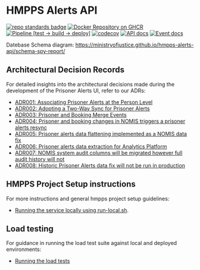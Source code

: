 # HMPPS Alerts API
[![repo standards badge](https://img.shields.io/badge/dynamic/json?color=blue&style=flat&logo=github&label=MoJ%20Compliant&query=%24.result&url=https%3A%2F%2Foperations-engineering-reports.cloud-platform.service.justice.gov.uk%2Fapi%2Fv1%2Fcompliant_public_repositories%2Fhmpps-alerts-api)](https://operations-engineering-reports.cloud-platform.service.justice.gov.uk/public-github-repositories.html#hmpps-alerts-api "Link to report")
[![Docker Repository on GHCR](https://img.shields.io/badge/ghcr.io-repository-2496ED.svg?logo=docker)](https://ghcr.io/ministryofjustice/hmpps-alerts-api)
[![Pipeline [test -> build -> deploy]](https://github.com/ministryofjustice/hmpps-alerts-api/actions/workflows/pipeline.yml/badge.svg?branch=main)](https://github.com/ministryofjustice/hmpps-alerts-api/actions/workflows/pipeline.yml)
[![codecov](https://codecov.io/github/ministryofjustice/hmpps-alerts-api/branch/main/graph/badge.svg)](https://codecov.io/github/ministryofjustice/hmpps-alerts-api)
[![API docs](https://img.shields.io/badge/API_docs_-view-85EA2D.svg?logo=swagger)](https://alerts-api-dev.hmpps.service.justice.gov.uk/swagger-ui/index.html)
[![Event docs](https://img.shields.io/badge/Event_docs-view-85EA2D.svg)](https://studio.asyncapi.com/?readOnly&url=https://raw.githubusercontent.com/ministryofjustice/hmpps-alerts-api/main/async-api.yml)

Datebase Schema diagram: https://ministryofjustice.github.io/hmpps-alerts-api/schema-spy-report/

## Architectural Decision Records

For detailed insights into the architectural decisions made during the development of the Prisoner Alerts UI, refer to our ADRs:
- [ADR001: Associating Prisoner Alerts at the Person Level](architectural_design_record/001-person-level-association.md)
- [ADR002: Adopting a Two-Way Sync for Prisoner Alerts](architectural_design_record/002-two-way-sync.md)
- [ADR003: Prisoner and Booking Merge Events](architectural_design_record/003-prisoner-merge.md)
- [ADR004: Prisoner and booking changes in NOMIS triggers a prisoner alerts resync](architectural_design_record/004-prisoner-alerts-resync.md)
- [ADR005: Prisoner alerts data flattening implemented as a NOMIS data fix](architectural_design_record/005-alerts-flattening-data-fix.md)
- [ADR006: Prisoner alerts data extraction for Analytics Platform](architectural_design_record/006-analytics-platform.md)
- [ADR007: NOMIS system audit columns will be migrated however full audit history will not](architectural_design_record/007-system-audit-columns-will-be-migrated.md)
- [ADR008: Historic Prisoner Alerts data fix will not be run in production](architectural_design_record/008-no-historic-alerts-data-fix.md)

## HMPPS Project Setup instructions

For more instructions and general hmpps project setup guidelines:
- [Running the service locally using run-local.sh](docs/RUNNING_LOCALLY.md).

## Load testing

For guidance in running the load test suite against local and deployed environments:
- [Running the load tests](docs/LOAD_TESTING.md)
